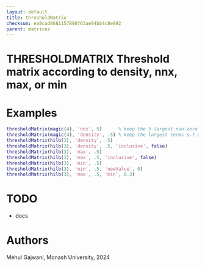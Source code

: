 ```yaml
---
layout: default
title: thresholdMatrix
checksum: ea8cad0681157898f63ae94bb4c8e892
parent: matrices
---
```



 
# THRESHOLDMATRIX Threshold matrix according to density, nnx, max, or min
 
# Examples
```matlab
thresholdMatrix(magic(4), 'nnz', 5)      % keep the 5 largest non-zero terms
thresholdMatrix(magic(4), 'density', .5) % keep the largest terms s.t density is .5
thresholdMatrix(hilb(3), 'density', .5)
thresholdMatrix(hilb(3), 'density', .5, 'inclusive', false)
thresholdMatrix(hilb(3), 'max', .5)
thresholdMatrix(hilb(3), 'max', .5, 'inclusive', false)
thresholdMatrix(hilb(3), 'min', .5)
thresholdMatrix(hilb(3), 'min', .5, 'newValue', 0)
thresholdMatrix(hilb(3), 'max', .5, 'min', 0.3)
```
 
# TODO
-  docs 
 
# Authors

Mehul Gajwani, Monash University, 2024

